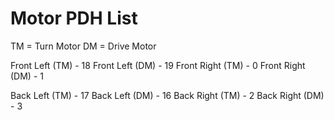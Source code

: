 # Motor PDH List

TM = Turn Motor
DM = Drive Motor

Front Left (TM) - 18
Front Left (DM) - 19
Front Right (TM) - 0
Front Right (DM) - 1

Back Left (TM) - 17
Back Left (DM) - 16
Back Right (TM) - 2
Back Right (DM) - 3

